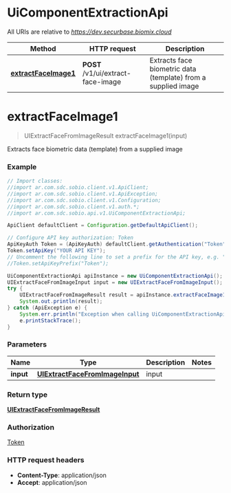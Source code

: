 # UiComponentExtractionApi

All URIs are relative to *https://dev.securbase.biomix.cloud*

Method | HTTP request | Description
------------- | ------------- | -------------
[**extractFaceImage1**](UiComponentExtractionApi.md#extractFaceImage1) | **POST** /v1/ui/extract-face-image | Extracts face biometric data (template) from a supplied image


<a name="extractFaceImage1"></a>
# **extractFaceImage1**
> UIExtractFaceFromImageResult extractFaceImage1(input)

Extracts face biometric data (template) from a supplied image

### Example
```java
// Import classes:
//import ar.com.sdc.sobio.client.v1.ApiClient;
//import ar.com.sdc.sobio.client.v1.ApiException;
//import ar.com.sdc.sobio.client.v1.Configuration;
//import ar.com.sdc.sobio.client.v1.auth.*;
//import ar.com.sdc.sobio.api.v1.UiComponentExtractionApi;

ApiClient defaultClient = Configuration.getDefaultApiClient();

// Configure API key authorization: Token
ApiKeyAuth Token = (ApiKeyAuth) defaultClient.getAuthentication("Token");
Token.setApiKey("YOUR API KEY");
// Uncomment the following line to set a prefix for the API key, e.g. "Token" (defaults to null)
//Token.setApiKeyPrefix("Token");

UiComponentExtractionApi apiInstance = new UiComponentExtractionApi();
UIExtractFaceFromImageInput input = new UIExtractFaceFromImageInput(); // UIExtractFaceFromImageInput | input
try {
    UIExtractFaceFromImageResult result = apiInstance.extractFaceImage1(input);
    System.out.println(result);
} catch (ApiException e) {
    System.err.println("Exception when calling UiComponentExtractionApi#extractFaceImage1");
    e.printStackTrace();
}
```

### Parameters

Name | Type | Description  | Notes
------------- | ------------- | ------------- | -------------
 **input** | [**UIExtractFaceFromImageInput**](UIExtractFaceFromImageInput.md)| input |

### Return type

[**UIExtractFaceFromImageResult**](UIExtractFaceFromImageResult.md)

### Authorization

[Token](../README.md#Token)

### HTTP request headers

 - **Content-Type**: application/json
 - **Accept**: application/json

